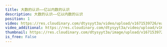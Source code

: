 ```yaml
---
title: 大数的认识——亿以内数的认识
description: 大数的认识——亿以内数的认识
position: 1
video: https://res.cloudinary.com/dtysyyt3a/video/upload/v1671539726/easymath/4年级上/01单元大数的认识（亿）/bfmbhhtqnoupkbbqwplr.mp4
video_additional: https://res.cloudinary.com/dtysyyt3a/video/upload/v1671539783/easymath/4年级上/01单元大数的认识（亿）/每课一题的解答视频/xbwoj0p4qnc3eahna1gb.mp4
thumbnail: https://res.cloudinary.com/dtysyyt3a/image/upload/v1671539729/easymath/4年级上/01单元大数的认识（亿）/aw1eobq8wqnn8oehhwku.png
is_free: False
---
```

